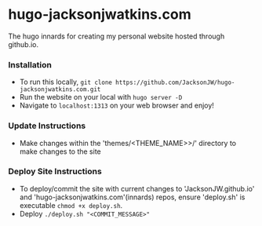# hugo-jacksonjwatkins.com

The hugo innards for creating my personal website hosted through github.io.

### Installation

- To run this locally, `git clone https://github.com/JacksonJW/hugo-jacksonjwatkins.com.git`
- Run the website on your local with `hugo server -D`
- Navigate to `localhost:1313` on your web browser and enjoy!

### Update Instructions

- Make changes within the 'themes/<THEME_NAME>>/' directory to make changes to the site

### Deploy Site Instructions

- To deploy/commit the site with current changes to 'JacksonJW.github.io' and 'hugo-jacksonjwatkins.com'(innards) repos, ensure 'deploy.sh' is executable `chmod +x deploy.sh`.
- Deploy `./deploy.sh "<COMMIT_MESSAGE>"`

